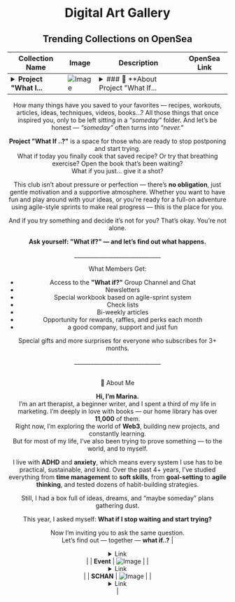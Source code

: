 <div align="center">

# Digital Art Gallery

## Trending Collections on OpenSea

| Collection Name                       | Image                                                                                     | Description                       | OpenSea Link                                                                                          |
|---------------------------------------|-------------------------------------------------------------------------------------------|-----------------------------------|--------------------------------------------------------------------------------------------------------|
| **<details><summary>Project "What I...</summary>Project "What If ..?"</details>** | ![Image](https://i.seadn.io/s/raw/files/cc53231d297b47c6e65b43c8bb309d53.png?w=500&auto=format?w=200&auto=format) | <details><summary>### 🌟 **About Project "What If...</summary>### 🌟 **About Project "What If ..?"**

How many things have you saved to your favorites — recipes, workouts, articles, ideas, techniques, videos, books…? All those things that once inspired you, only to be left sitting in a *“someday”* folder. And let’s be honest — *“someday”* often turns into *“never.”*

**Project "What If ..?"** is a space for those who are ready to stop postponing and start trying.\
What if today you finally cook that saved recipe? Or try that breathing exercise? Open the book that’s been waiting?\
What if you just… give it a shot?

This club isn’t about pressure or perfection — there’s **no obligation**, just gentle motivation and a supportive atmosphere. Whether you want to have fun and play around with your ideas, or you're ready for a full-on adventure using agile-style sprints to make real progress — this is the place for you.

And if you try something and decide it’s not for you? That’s okay. You’re not alone.

**Ask yourself: "What if?" — and let’s find out what happens.**

\______________________________\_

<span>What Members Get:</span>

- <span>Access to the </span>**"What if?"** <span>Group Channel and Chat</span>
- <span>Newsletters </span>
- <span>Special workbook based on agile-sprint system</span>
- <span>Check lists</span>
- <span>Bi-weekly articles</span>
- Opportunity <span>for rewards, raffles, and perks each month</span>
- <span>a good company, support and just fun</span>

<span>Special gifts and more surprises for everyone who subscribes for 3+ months.</span>

\______________________________\_

\
👋 About Me

**Hi, I’m Marina.**\
I’m an art therapist, a beginner writer, and I spent a third of my life in marketing. I’m deeply in love with books — our home library has over **11,000** of them.\
Right now, I’m exploring the world of **Web3**, building new projects, and constantly learning.\
But for most of my life, I’ve also been trying to prove something — to the world, and to myself.

I live with **ADHD** and **anxiety**, which means every system I use has to be practical, sustainable, and kind. Over the past 4+ years, I’ve studied everything from **time management** to **soft skills**, from **goal-setting** to **agile thinking**, and tested dozens of habit-building strategies.

Still, I had a box full of ideas, dreams, and “maybe someday” plans gathering dust.

This year, I asked myself: **What if I stop waiting and start trying?**

Now I’m inviting you to ask the same question.\
Let’s find out — together — **what if..?**</details> | <details><summary>Link</summary>[Project "What If ..?"](https://opensea.io/collection/project-what-if)</details> |
| **Event** | ![Image](https://i.seadn.io/s/raw/files/a837708742ad8afcb35eb60ba787976d.jpg?w=500&auto=format?w=200&auto=format) |  | <details><summary>Link</summary>[Event](https://opensea.io/collection/event-41716)</details> |
| **SCHAN** | ![Image](https://i.seadn.io/s/raw/files/ab3d2bdeecfb316ae9bedb067b7502ce.jpg?w=500&auto=format?w=200&auto=format) |  | <details><summary>Link</summary>[SCHAN](https://opensea.io/collection/schan)</details> |

</div>